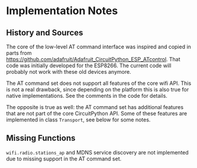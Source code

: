 Implementation Notes
====================

History and Sources
-------------------

The core of the low-level AT command interface was inspired and copied
in parts from
<https://github.com/adafruit/Adafruit_CircuitPython_ESP_ATcontrol>. That
code was initially developed for the ESP8266. The current code will
probably not work with these old devices anymore.

The AT command set does not support all features of the core wifi
API. This is not a real drawback, since depending on the platform this
is also true for native implementations. See the comments in the code
for details.

The opposite is true as well: the AT command set has additional
features that are not part of the core CircuitPython API. Some of
these features are implemented in class `Transport`, see below for
some notes.


Missing Functions
-----------------

`wifi.radio.stations_ap` and MDNS service discovery are not
implemented due to missing support in the AT command set.
